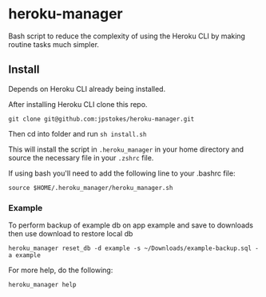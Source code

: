 # heroku-manager

Bash script to reduce the complexity of using the Heroku CLI by making routine tasks much simpler.

## Install

Depends on Heroku CLI already being installed.

After installing Heroku CLI clone this repo.

`git clone git@github.com:jpstokes/heroku-manager.git`

Then cd into folder and run `sh install.sh`

This will install the script in `.heroku_manager` in your home directory and source the necessary file in your `.zshrc` file.

If using bash you'll need to add the following line to your .bashrc file:

`source $HOME/.heroku_manager/heroku_manager.sh`

### Example

To perform backup of example db on app example and save to downloads then use download to restore local db

`heroku_manager reset_db -d example -s ~/Downloads/example-backup.sql -a example`

For more help, do the following:

`heroku_manager help`
